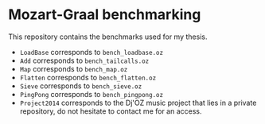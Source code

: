 # Mozart-Graal benchmarking

This repository contains the benchmarks used for my thesis. 

- `LoadBase` corresponds to `bench_loadbase.oz`
- `Add` corresponds to `bench_tailcalls.oz`
- `Map` corresponds to `bench_map.oz`
- `Flatten` corresponds to `bench_flatten.oz`
- `Sieve` corresponds to `bench_sieve.oz`
- `PingPong` corresponds to `bench_pingpong.oz`
- `Project2014` corresponds to the Dj'OZ music project that lies in a private repository, do not hesitate to contact me for an access.

